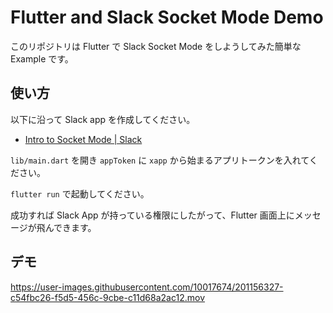 # Flutter and Slack Socket Mode Demo

このリポジトリは Flutter で Slack Socket Mode をしようしてみた簡単な Example です。

## 使い方

以下に沿って Slack app を作成してください。
- [Intro to Socket Mode | Slack](https://api.slack.com/apis/connections/socket)

`lib/main.dart` を開き `appToken` に `xapp` から始まるアプリトークンを入れてください。

`flutter run` で起動してください。

成功すれば Slack App が持っている権限にしたがって、Flutter 画面上にメッセージが飛んできます。

## デモ


https://user-images.githubusercontent.com/10017674/201156327-c54fbc26-f5d5-456c-9cbe-c11d68a2ac12.mov

